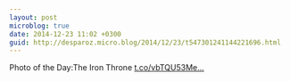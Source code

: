 ```yaml
---
layout: post
microblog: true
date: 2014-12-23 11:02 +0300
guid: http://desparoz.micro.blog/2014/12/23/t547301241144221696.html
---
```

Photo of the Day:The Iron Throne [t.co/vbTQU53Me...](http://t.co/vbTQU53Meq)
